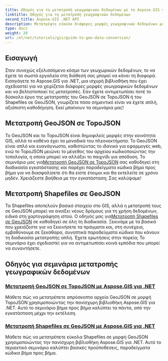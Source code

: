 ```yaml
---
title: Οδηγός για τη μετατροπή γεωγραφικών δεδομένων με το Aspose.GIS για .NET
linktitle: Οδηγός για τη μετατροπή γεωγραφικών δεδομένων
second_title: Aspose.GIS .NET API
description: Μετατρέψτε εύκολα διάφορες μορφές γεωγραφικών δεδομένων με το Aspose.GIS για .NET. Εξερευνήστε τα σεμινάρια μας για τα GeoJSON, TopoJSON και Shapefiles.
type: docs
weight: 20
url: /el/net/tutorials/gis/guide-to-geo-data-conversion/
---
```

## Εισαγωγή

Στον συνεχώς εξελισσόμενο κόσμο των γεωχωρικών δεδομένων, το να έχετε τα σωστά εργαλεία στη διάθεσή σας μπορεί να κάνει τη διαφορά. Εισαγάγετε το Aspose.GIS για .NET, μια ισχυρή βιβλιοθήκη που έχει σχεδιαστεί για να χειρίζεται διάφορες μορφές γεωγραφικών δεδομένων και να βελτιστοποιεί τις μετατροπές. Εάν έχετε αντιμετωπίσει ποτέ το δύσκολο έργο της μετατροπής του GeoJSON σε TopoJSON ή του Shapefiles σε GeoJSON, γνωρίζετε πόσο σημαντικό είναι να έχετε απλή, αξιόπιστη καθοδήγηση. Εκεί μπαίνουν τα σεμινάρια μας!

## Μετατροπή GeoJSON σε TopoJSON

Το GeoJSON και το TopoJSON είναι δημοφιλείς μορφές στην κοινότητα GIS, αλλά το καθένα έχει τα μοναδικά του πλεονεκτήματα. Το GeoJSON είναι απλό και ευανάγνωστο, καθιστώντας το ιδανικό για εφαρμογές web, ενώ το TopoJSON μειώνει το μέγεθος του αρχείου κωδικοποιώντας την τοπολογία, η οποία μπορεί να αλλάξει το παιχνίδι για απόδοση. Το σεμινάριο μας για[Μετατροπή GeoJSON σε TopoJSON](./converting-geojson-to-topojson/) σας καθοδηγεί στη διαδικασία εγκατάστασης και παρέχει παραδείγματα κώδικα βήμα προς βήμα για να διασφαλίσετε ότι θα είστε έτοιμοι και θα εκτελείτε σε χρόνο μηδέν. Χρειάζεστε βοήθεια με την εγκατάσταση; Σας καλύψαμε!

## Μετατροπή Shapefiles σε GeoJSON

 Τα Shapefiles αποτελούν βασικό στοιχείο στο GIS, αλλά η μετατροπή τους σε GeoJSON μπορεί να ανοίξει νέους δρόμους για τη χρήση δεδομένων, ειδικά στη χαρτογράφηση ιστού. Ο οδηγός μας για[Μετατροπή Shapefiles σε GeoJSON](./converting-shapefile-to-geojson/) σε καθοδηγεί σε όλη τη διαδικασία. Ξεκινάμε με τα βασικά που χρειάζεστε για να ξεκινήσετε τα πράγματα και, στη συνέχεια, εμβαθύνουμε σε ξεκάθαρα, συνοπτικά παραδείγματα κώδικα που κάνουν τη διαδικασία μετατροπής απλή. Έχετε ερωτήσεις στην πορεία; Το σεμινάριο έχει σχεδιαστεί για να αντιμετωπίσει κοινά εμπόδια που μπορεί να συναντήσετε.

## Οδηγός για σεμινάρια μετατροπής γεωγραφικών δεδομένων
### [Μετατροπή GeoJSON σε TopoJSON με Aspose.GIS για .NET](./converting-geojson-to-topojson/)
Μάθετε πώς να μετατρέπετε απρόσκοπτα αρχεία GeoJSON σε μορφή TopoJSON χρησιμοποιώντας την πανίσχυρη βιβλιοθήκη Aspose.GIS για .NET. Αυτό το σεμινάριο βήμα προς βήμα καλύπτει τα πάντα, από την εγκατάσταση μέχρι την εκτέλεση.
### [Μετατροπή Shapefiles σε GeoJSON με Aspose.GIS για .NET](./converting-shapefile-to-geojson/)
Μάθετε πώς να μετατρέπετε εύκολα Shapefiles σε μορφή GeoJSON χρησιμοποιώντας την πανίσχυρη βιβλιοθήκη Aspose.GIS για .NET. Αυτό το περιεκτικό σεμινάριο καλύπτει βασικές προϋποθέσεις, παραδείγματα κώδικα βήμα προς βήμα.